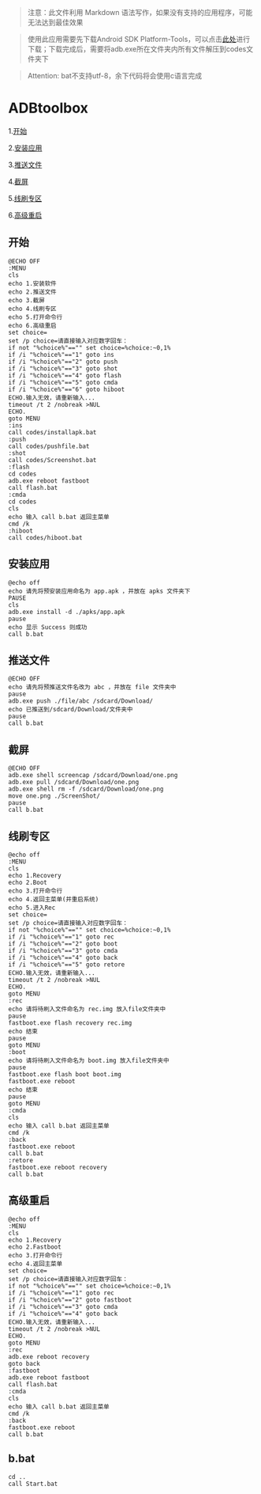 >注意：此文件利用 Markdown 语法写作，如果没有支持的应用程序，可能无法达到最佳效果

>使用此应用需要先下载Android SDK Platform-Tools，可以点击[此处](https://developer.android.google.cn/studio/releases/platform-tools?hl=zh-cn)进行下载；下载完成后，需要将adb.exe所在文件夹内所有文件解压到codes文件夹下

>Attention: bat不支持utf-8，余下代码将会使用c语言完成
# ADBtoolbox
1.[开始](#开始)

2.[安装应用](#安装应用)

3.[推送文件](#推送文件)

4.[截屏](#截屏)

5.[线刷专区](#线刷专区)

6.[高级重启](#高级重启)



## 开始
```
@ECHO OFF
:MENU
cls
echo 1.安装软件
echo 2.推送文件
echo 3.截屏
echo 4.线刷专区
echo 5.打开命令行
echo 6.高级重启
set choice=
set /p choice=请直接输入对应数字回车：
if not "%choice%"=="" set choice=%choice:~0,1%
if /i "%choice%"=="1" goto ins
if /i "%choice%"=="2" goto push
if /i "%choice%"=="3" goto shot
if /i "%choice%"=="4" goto flash
if /i "%choice%"=="5" goto cmda
if /i "%choice%"=="6" goto hiboot
ECHO.输入无效，请重新输入...
timeout /t 2 /nobreak >NUL
ECHO.
goto MENU
:ins
call codes/installapk.bat
:push
call codes/pushfile.bat
:shot
call codes/Screenshot.bat
:flash
cd codes
adb.exe reboot fastboot
call flash.bat
:cmda
cd codes
cls
echo 输入 call b.bat 返回主菜单
cmd /k
:hiboot
call codes/hiboot.bat
```
## 安装应用
```
@echo off
echo 请先将预安装应用命名为 app.apk ，并放在 apks 文件夹下
PAUSE
cls
adb.exe install -d ./apks/app.apk
pause
echo 显示 Success 则成功
call b.bat
```
##  推送文件 
```
@ECHO OFF
echo 请先将预推送文件名改为 abc ，并放在 file 文件夹中
pause
adb.exe push ./file/abc /sdcard/Download/
echo 已推送到/sdcard/Download/文件夹中
pause
call b.bat
```
## 截屏
```
@ECHO OFF
adb.exe shell screencap /sdcard/Download/one.png
adb.exe pull /sdcard/Download/one.png
adb.exe shell rm -f /sdcard/Download/one.png 
move one.png ./ScreenShot/
pause
call b.bat
```
## 线刷专区
```
@echo off
:MENU
cls
echo 1.Recovery
echo 2.Boot
echo 3.打开命令行
echo 4.返回主菜单(并重启系统)
echo 5.进入Rec
set choice=
set /p choice=请直接输入对应数字回车：
if not "%choice%"=="" set choice=%choice:~0,1%
if /i "%choice%"=="1" goto rec
if /i "%choice%"=="2" goto boot
if /i "%choice%"=="3" goto cmda
if /i "%choice%"=="4" goto back
if /i "%choice%"=="5" goto retore
ECHO.输入无效，请重新输入...
timeout /t 2 /nobreak >NUL
ECHO.
goto MENU 
:rec
echo 请将待刷入文件命名为 rec.img 放入file文件夹中
pause 
fastboot.exe flash recovery rec.img
echo 结束
pause
goto MENU
:boot
echo 请将待刷入文件命名为 boot.img 放入file文件夹中
pause 
fastboot.exe flash boot boot.img
fastboot.exe reboot
echo 结束
pause
goto MENU
:cmda
cls
echo 输入 call b.bat 返回主菜单
cmd /k
:back
fastboot.exe reboot
call b.bat
:retore
fastboot.exe reboot recovery
call b.bat
```
## 高级重启
```
@echo off
:MENU
cls
echo 1.Recovery
echo 2.Fastboot
echo 3.打开命令行
echo 4.返回主菜单
set choice=
set /p choice=请直接输入对应数字回车：
if not "%choice%"=="" set choice=%choice:~0,1%
if /i "%choice%"=="1" goto rec
if /i "%choice%"=="2" goto fastboot
if /i "%choice%"=="3" goto cmda
if /i "%choice%"=="4" goto back
ECHO.输入无效，请重新输入...
timeout /t 2 /nobreak >NUL
ECHO.
goto MENU 
:rec
adb.exe reboot recovery
goto back
:fastboot
adb.exe reboot fastboot
call flash.bat
:cmda
cls
echo 输入 call b.bat 返回主菜单
cmd /k
:back
fastboot.exe reboot
call b.bat
```
## b.bat
```
cd ..
call Start.bat
```
